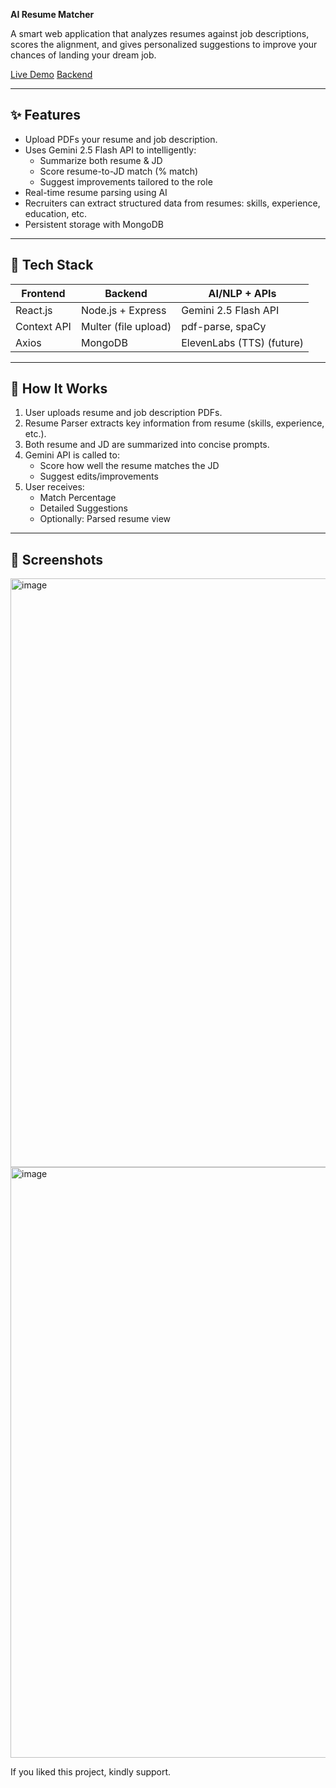 **AI Resume Matcher**

A smart web application that analyzes resumes against job descriptions, scores the alignment, and gives personalized suggestions to improve your chances of landing your dream job.

[Live Demo](https://ai-resume-matcher-frontend.onrender.com)
[Backend](https://ai-resume-matcher-xcxo.onrender.com)

---

## ✨ Features

- Upload PDFs your resume and job description.
- Uses Gemini 2.5 Flash API to intelligently:
  - Summarize both resume & JD
  - Score resume-to-JD match (% match)
  - Suggest improvements tailored to the role
- Real-time resume parsing using AI
- Recruiters can extract structured data from resumes: skills, experience, education, etc.
- Persistent storage with MongoDB

---

## 🧰 Tech Stack

| Frontend        | Backend             | AI/NLP + APIs       |
|-----------------|---------------------|---------------------|
| React.js        | Node.js + Express   | Gemini 2.5 Flash API |
| Context API     | Multer (file upload)| pdf-parse, spaCy    |
| Axios           | MongoDB             | ElevenLabs (TTS) (future) |

---

## 🧪 How It Works

1. User uploads resume and job description PDFs.
2. Resume Parser extracts key information from resume (skills, experience, etc.).
3. Both resume and JD are summarized into concise prompts.
4. Gemini API is called to:
   - Score how well the resume matches the JD
   - Suggest edits/improvements
5. User receives:
   - Match Percentage
   - Detailed Suggestions
   - Optionally: Parsed resume view

---

## 📸 Screenshots

<img width="1786" height="942" alt="image" src="https://github.com/user-attachments/assets/9f49ed69-d6c2-4f33-abd8-d5074d3578e2" />
<img width="1601" height="945" alt="image" src="https://github.com/user-attachments/assets/ebd14455-43d5-49bf-b881-7e15b7fd9f7d" />


If you liked this project, kindly support.
